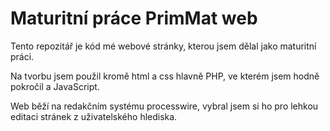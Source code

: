 # Maturitní práce PrimMat web

Tento repozitář je kód mé webové stránky, kterou jsem dělal jako maturitní práci.

Na tvorbu jsem použil kromě html a css hlavně PHP, ve kterém jsem hodně pokročil a JavaScript. 

Web běží na redakčním systému processwire, vybral jsem si ho pro lehkou editaci stránek z uživatelského hlediska.
